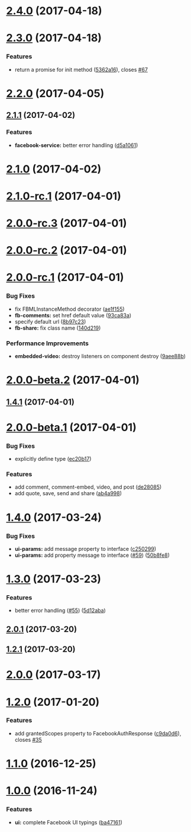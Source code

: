 <a name="2.4.0"></a>
# [2.4.0](https://github.com/zyra/ngx-facebook/compare/v2.3.0...v2.4.0) (2017-04-18)



<a name="2.3.0"></a>
# [2.3.0](https://github.com/zyra/ngx-facebook/compare/v2.2.0...v2.3.0) (2017-04-18)


### Features

* return a promise for init method ([5362a16](https://github.com/zyra/ngx-facebook/commit/5362a16)), closes [#67](https://github.com/zyra/ngx-facebook/issues/67)



<a name="2.2.0"></a>
# [2.2.0](https://github.com/zyra/ngx-facebook/compare/v2.1.1...v2.2.0) (2017-04-05)



<a name="2.1.1"></a>
## [2.1.1](https://github.com/zyra/ngx-facebook/compare/v2.1.0...v2.1.1) (2017-04-02)


### Features

* **facebook-service:** better error handling ([d5a1061](https://github.com/zyra/ngx-facebook/commit/d5a1061))



<a name="2.1.0"></a>
# [2.1.0](https://github.com/zyra/ngx-facebook/compare/v2.1.0-rc.1...v2.1.0) (2017-04-02)



<a name="2.1.0-rc.1"></a>
# [2.1.0-rc.1](https://github.com/zyra/ngx-facebook/compare/v2.0.0-rc.3...v2.1.0-rc.1) (2017-04-01)



<a name="2.0.0-rc.3"></a>
# [2.0.0-rc.3](https://github.com/zyra/ngx-facebook/compare/v2.0.0-rc.2...v2.0.0-rc.3) (2017-04-01)



<a name="2.0.0-rc.2"></a>
# [2.0.0-rc.2](https://github.com/zyra/ngx-facebook/compare/v2.0.0-rc.1...v2.0.0-rc.2) (2017-04-01)



<a name="2.0.0-rc.1"></a>
# [2.0.0-rc.1](https://github.com/zyra/ngx-facebook/compare/v2.0.0-beta.2...v2.0.0-rc.1) (2017-04-01)


### Bug Fixes

* fix FBMLInstanceMethod decorator ([ae1f155](https://github.com/zyra/ngx-facebook/commit/ae1f155))
* **fb-comments:** set href default value ([93ca83a](https://github.com/zyra/ngx-facebook/commit/93ca83a))
* specify default url ([8b97c23](https://github.com/zyra/ngx-facebook/commit/8b97c23))
* **fb-share:** fix class name ([140d219](https://github.com/zyra/ngx-facebook/commit/140d219))


### Performance Improvements

* **embedded-video:** destroy listeners on component destroy ([9aee88b](https://github.com/zyra/ngx-facebook/commit/9aee88b))



<a name="2.0.0-beta.2"></a>
# [2.0.0-beta.2](https://github.com/zyra/ngx-facebook/compare/v1.4.1...v2.0.0-beta.2) (2017-04-01)



<a name="1.4.1"></a>
## [1.4.1](https://github.com/zyra/ngx-facebook/compare/v2.0.0-beta.1...v1.4.1) (2017-04-01)



<a name="2.0.0-beta.1"></a>
# [2.0.0-beta.1](https://github.com/zyra/ngx-facebook/compare/v1.4.0...v2.0.0-beta.1) (2017-04-01)


### Bug Fixes

* explicitly define type ([ec20b17](https://github.com/zyra/ngx-facebook/commit/ec20b17))


### Features

* add comment, comment-embed, video, and post ([de28085](https://github.com/zyra/ngx-facebook/commit/de28085))
* add quote, save, send and share ([ab4a998](https://github.com/zyra/ngx-facebook/commit/ab4a998))



<a name="1.4.0"></a>
# [1.4.0](https://github.com/zyra/ngx-facebook/compare/v1.3.0...v1.4.0) (2017-03-24)


### Bug Fixes

* **ui-params:** add message property to interface ([c250299](https://github.com/zyra/ngx-facebook/commit/c250299))
* **ui-params:** add property message to interface ([#59](https://github.com/zyra/ngx-facebook/issues/59)) ([50b8fe8](https://github.com/zyra/ngx-facebook/commit/50b8fe8))



<a name="1.3.0"></a>
# [1.3.0](https://github.com/zyra/ngx-facebook/compare/v2.0.1...v1.3.0) (2017-03-23)


### Features

* better error handling ([#55](https://github.com/zyra/ngx-facebook/issues/55)) ([5d12aba](https://github.com/zyra/ngx-facebook/commit/5d12aba))



<a name="2.0.1"></a>
## [2.0.1](https://github.com/zyra/ngx-facebook/compare/v1.2.1...v2.0.1) (2017-03-20)



<a name="1.2.1"></a>
## [1.2.1](https://github.com/zyra/ngx-facebook/compare/v2.0.0...v1.2.1) (2017-03-20)



<a name="2.0.0"></a>
# [2.0.0](https://github.com/zyra/ngx-facebook/compare/v1.2.0...v2.0.0) (2017-03-17)



<a name="1.2.0"></a>
# [1.2.0](https://github.com/zyra/ngx-facebook/compare/v1.1.0...v1.2.0) (2017-01-20)


### Features

* add grantedScopes property to FacebookAuthResponse ([c9da0d6](https://github.com/zyra/ngx-facebook/commit/c9da0d6)), closes [#35](https://github.com/zyra/ngx-facebook/issues/35)



<a name="1.1.0"></a>
# [1.1.0](https://github.com/zyra/ngx-facebook/compare/v1.0.0...v1.1.0) (2016-12-25)



<a name="1.0.0"></a>
# [1.0.0](https://github.com/zyra/ngx-facebook/compare/ba47161...v1.0.0) (2016-11-24)


### Features

* **ui:** complete Facebook UI typings ([ba47161](https://github.com/zyra/ngx-facebook/commit/ba47161))



